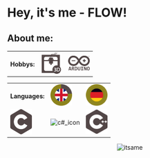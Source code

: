 <body>
  <div align="left">
<h1>Hey, it's me - <B>FLOW</B>!</h1>
      <h2>About me:</h2>
      <table>
        <th>Hobbys:</th>
      <td><img src="https://github.com/flow1990/flow1990/blob/main/Pictures/Icons/3d.png" alt="3D_printing_icon" width="50"></td>
      <td><img src="https://github.com/flow1990/flow1990/blob/main/Pictures/Icons/arduino.png" alt="arduino_icon" width="50"></td>
      </table>
      <table>
        <tr>
          <th>Languages:</th>
      <td><img src="https://github.com/flow1990/flow1990/blob/main/Pictures/Icons/english.png" alt="british_flag" width="50"></td>
      <td><img src="https://github.com/flow1990/flow1990/blob/main/Pictures/Icons/german.png" alt="german_glag" width="50"></td>
        </tr>
        <tr>
      <td><img src="https://github.com/flow1990/flow1990/blob/main/Pictures/Icons/c.png" alt="c_icon" width="50"></td>
      <td><img src="https://github.com/flow1990/flow1990/blob/main/Pictures/Icons/c#.png" alt="c#_icon" width="50"></td>
      <td><img src="https://github.com/flow1990/flow1990/blob/main/Pictures/Icons/c++.png" alt="c++_icon" width="50"></td>
        </tr>
      </table>
    </div>
<img src="https://github.com/flow1990/flow1990/blob/main/Pictures/ich_kreis.png" alt="itsame" width="250" align="right">
</body>
